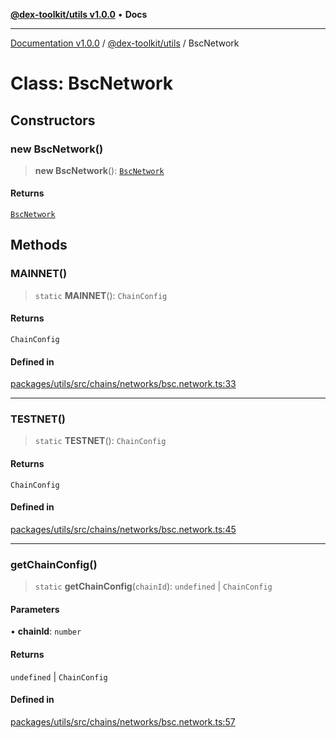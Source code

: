 [**@dex-toolkit/utils v1.0.0**](../README.md) • **Docs**

***

[Documentation v1.0.0](../../../packages.md) / [@dex-toolkit/utils](../README.md) / BscNetwork

# Class: BscNetwork

## Constructors

### new BscNetwork()

> **new BscNetwork**(): [`BscNetwork`](BscNetwork.md)

#### Returns

[`BscNetwork`](BscNetwork.md)

## Methods

### MAINNET()

> `static` **MAINNET**(): `ChainConfig`

#### Returns

`ChainConfig`

#### Defined in

[packages/utils/src/chains/networks/bsc.network.ts:33](https://github.com/niZmosis/dex-toolkit/blob/3d8b41b44787b30fbea5de3ab4737662ffb61bc8/packages/utils/src/chains/networks/bsc.network.ts#L33)

***

### TESTNET()

> `static` **TESTNET**(): `ChainConfig`

#### Returns

`ChainConfig`

#### Defined in

[packages/utils/src/chains/networks/bsc.network.ts:45](https://github.com/niZmosis/dex-toolkit/blob/3d8b41b44787b30fbea5de3ab4737662ffb61bc8/packages/utils/src/chains/networks/bsc.network.ts#L45)

***

### getChainConfig()

> `static` **getChainConfig**(`chainId`): `undefined` \| `ChainConfig`

#### Parameters

• **chainId**: `number`

#### Returns

`undefined` \| `ChainConfig`

#### Defined in

[packages/utils/src/chains/networks/bsc.network.ts:57](https://github.com/niZmosis/dex-toolkit/blob/3d8b41b44787b30fbea5de3ab4737662ffb61bc8/packages/utils/src/chains/networks/bsc.network.ts#L57)
